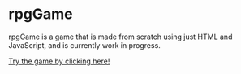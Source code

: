 # rpgGame

rpgGame is a game that is made from scratch using just HTML and JavaScript, and is currently work in progress.

[Try the game by clicking here!](https://gunmy.netlify.app/projects/rpg/game.html)
